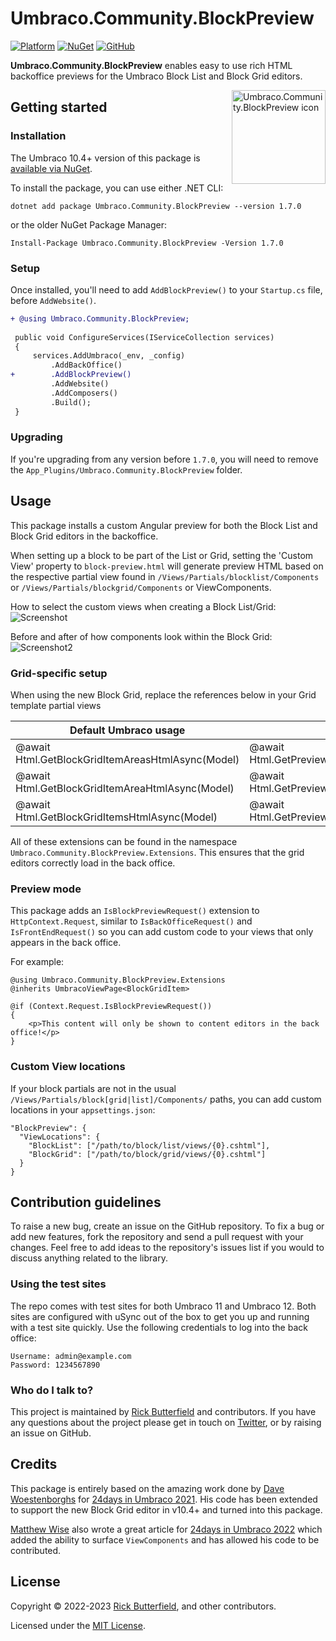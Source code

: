 # Umbraco.Community.BlockPreview
[![Platform](https://img.shields.io/badge/Umbraco-10.4+-%233544B1?style=flat&logo=umbraco)](https://umbraco.com/products/umbraco-cms/)
[![NuGet](https://img.shields.io/nuget/v/Umbraco.Community.BlockPreview.svg)](https://www.nuget.org/packages/Umbraco.Community.BlockPreview/)
[![GitHub](https://img.shields.io/github/license/rickbutterfield/Umbraco.Community.BlockPreview)](https://github.com/rickbutterfield/Umbraco.Community.BlockPreview/blob/main/LICENSE)

**Umbraco.Community.BlockPreview** enables easy to use rich HTML backoffice previews for the Umbraco Block List and Block Grid editors.

<img src="https://raw.githubusercontent.com/rickbutterfield/Umbraco.Community.BlockPreview/main/.github/readme-assets/icon.png" alt="Umbraco.Community.BlockPreview icon" height="150" align="right">

## Getting started
### Installation
The Umbraco 10.4+ version of this package is [available via NuGet](https://www.nuget.org/packages/Umbraco.Community.BlockPreview).

To install the package, you can use either .NET CLI:

```
dotnet add package Umbraco.Community.BlockPreview --version 1.7.0
```

or the older NuGet Package Manager:

```
Install-Package Umbraco.Community.BlockPreview -Version 1.7.0
```

### Setup
Once installed, you'll need to add `AddBlockPreview()` to your `Startup.cs` file, before `AddWebsite()`.
```diff
+ @using Umbraco.Community.BlockPreview;
 
 public void ConfigureServices(IServiceCollection services)
 {
     services.AddUmbraco(_env, _config)
         .AddBackOffice()
+        .AddBlockPreview()
         .AddWebsite()
         .AddComposers()
         .Build();
 }
```

### Upgrading
If you're upgrading from any version before `1.7.0`, you will need to remove the `App_Plugins/Umbraco.Community.BlockPreview` folder.


## Usage
This package installs a custom Angular preview for both the Block List and Block Grid editors in the backoffice.

When setting up a block to be part of the List or Grid, setting the 'Custom View' property to `block-preview.html` will generate preview HTML based on the respective partial view found in `/Views/Partials/blocklist/Components` or `/Views/Partials/blockgrid/Components` or ViewComponents.

How to select the custom views when creating a Block List/Grid:
![Screenshot](https://raw.githubusercontent.com/rickbutterfield/Umbraco.Community.BlockPreview/main/screenshots/screenshot1.png "The Umbraco backoffice showing a panel titled 'Select view', with two HTML files in a list available for selection")

Before and after of how components look within the Block Grid:
![Screenshot2](https://raw.githubusercontent.com/rickbutterfield/Umbraco.Community.BlockPreview/main/screenshots/screenshot2.png "Before and after of how components look within the Block Grid")

### Grid-specific setup
When using the new Block Grid, replace the references below in your Grid template partial views

| Default Umbraco usage | BlockPreview usage |
| --------------------- | ------------------ |
| @await Html.GetBlockGridItemAreasHtmlAsync(Model) | @await Html.GetPreviewBlockGridItemAreasHtmlAsync(Model) |
| @await Html.GetBlockGridItemAreaHtmlAsync(Model) | @await Html.GetPreviewBlockGridItemAreaHtmlAsync(Model) |
| @await Html.GetBlockGridItemsHtmlAsync(Model) | @await Html.GetPreviewBlockGridItemsHtmlAsync(Model) |

All of these extensions can be found in the namespace `Umbraco.Community.BlockPreview.Extensions`. This ensures that the grid editors correctly load in the back office.

### Preview mode
This package adds an `IsBlockPreviewRequest()` extension to `HttpContext.Request`, similar to `IsBackOfficeRequest()` and `IsFrontEndRequest()` so you can add custom code to your views that only appears in the back office.

For example:
```razor
@using Umbraco.Community.BlockPreview.Extensions
@inherits UmbracoViewPage<BlockGridItem>

@if (Context.Request.IsBlockPreviewRequest())
{
    <p>This content will only be shown to content editors in the back office!</p>
}
```

### Custom View locations
If your block partials are not in the usual `/Views/Partials/block[grid|list]/Components/` paths, you can add custom locations in your `appsettings.json`:

```
"BlockPreview": {
  "ViewLocations": {
    "BlockList": ["/path/to/block/list/views/{0}.cshtml"],
    "BlockGrid": ["/path/to/block/grid/views/{0}.cshtml"]
  }
}
```

## Contribution guidelines
To raise a new bug, create an issue on the GitHub repository. To fix a bug or add new features, fork the repository and send a pull request with your changes. Feel free to add ideas to the repository's issues list if you would to discuss anything related to the library.

### Using the test sites
The repo comes with test sites for both Umbraco 11 and Umbraco 12. Both sites are configured with uSync out of the box to get you up and running with a test site quickly. Use the following credentials to log into the back office:

```
Username: admin@example.com
Password: 1234567890
```

### Who do I talk to?
This project is maintained by [Rick Butterfield](https://rickbutterfield.dev) and contributors. If you have any questions about the project please get in touch on [Twitter](https://twitter.com/rickbutterfield), or by raising an issue on GitHub.

## Credits
This package is entirely based on the amazing work done by [Dave Woestenborghs](https://github.com/dawoe) for [24days in Umbraco 2021](https://archive.24days.in/umbraco-cms/2021/advanced-blocklist-editor/). His code has been extended to support the new Block Grid editor in v10.4+ and turned into this package.

[Matthew Wise](https://github.com/Matthew-Wise) also wrote a great article for [24days in Umbraco 2022](https://24days.in/umbraco-cms/2022/more-blocklist-editor/) which added the ability to surface `ViewComponents` and has allowed his code to be contributed.

## License
Copyright &copy; 2022-2023 [Rick Butterfield](https://rickbutterfield.dev), and other contributors.

Licensed under the [MIT License](https://github.com/rickbutterfield/Umbraco.Community.BlockPreview/blob/main/LICENSE.md).
